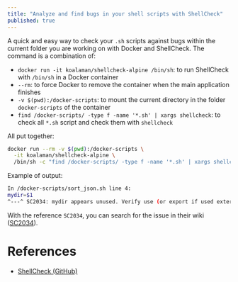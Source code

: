 ```yaml
---
title: "Analyze and find bugs in your shell scripts with ShellCheck"
published: true
---
```


A quick and easy way to check your `.sh` scripts against bugs within the current folder you are working on with Docker and ShellCheck. The command is a combination of:

* `docker run -it koalaman/shellcheck-alpine /bin/sh`: to run ShellCheck with `/bin/sh` in a Docker container
* `--rm`: to force Docker to remove the container when the main application finishes
* `-v $(pwd):/docker-scripts`: to mount the current directory in the folder `docker-scripts` of the container
* `find /docker-scripts/ -type f -name '*.sh' | xargs shellcheck`: to check all `*.sh` script and check them with `shellcheck`

All put together:

```bash
docker run --rm -v $(pwd):/docker-scripts \
  -it koalaman/shellcheck-alpine \
  /bin/sh -c "find /docker-scripts/ -type f -name '*.sh' | xargs shellcheck"
```

Example of output:

```bash
In /docker-scripts/sort_json.sh line 4:
mydir=$1
^---^ SC2034: mydir appears unused. Verify use (or export if used externally).
```

With the reference `SC2034`, you can search for the issue in their wiki ([SC2034](https://github.com/koalaman/shellcheck/wiki/SC2034)).

# References

- [ShellCheck (GitHub)](https://github.com/koalaman/shellcheck)

